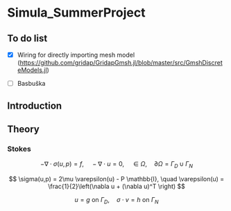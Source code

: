 # Simula_SummerProject


## To do list
- [x] Wiring for directly importing mesh model (https://github.com/gridap/GridapGmsh.jl/blob/master/src/GmshDiscreteModels.jl)
- [ ] Basbuška


## Introduction 


## Theory 

### Stokes 

$$ -\nabla \cdot \sigma(u,p) = f, \quad -\nabla \cdot u = 0, \quad \in \Omega, \quad \partial \Omega = \Gamma_D \cup \Gamma_N $$

$$ \sigma(u,p) = 2\mu \varepsilon(u) - P \mathbb{I}, \quad \varepsilon(u) = \frac{1}{2}\left(\nabla u + (\nabla u)^T \right) $$

$$ u = g \ \text{on} \ \Gamma_D, \quad \sigma \cdot v = h \ \text{on} \ \Gamma_N $$



